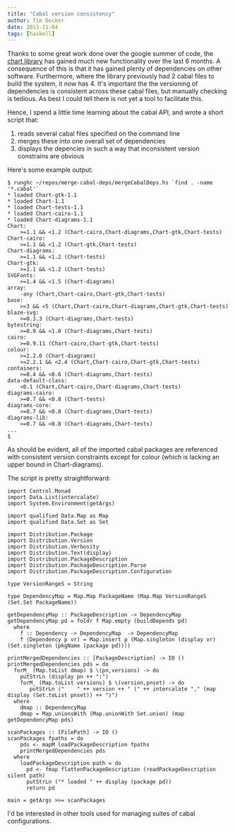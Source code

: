 ```yaml
---
title: "Cabal version consistency"
author: Tim Docker
date: 2013-11-04
tags: [haskell]
---
```

Thanks to some great work done over the google summer of code, the
[chart library](https://github.com/timbod7/haskell-chart/wiki) has
gained much new functionality over the last 6 months. A consequence of
this is that it has gained plenty of dependencies on other software.
Furthermore, where the library previously had 2 cabal files to build the
system, it now has 4. It's important the the versioning of dependencies
is consistent across these cabal files, but manually checking is
tedious. As best I could tell there is not yet a tool to facilitate
this.

Hence, I spend a little time learning about the cabal API, and wrote a
short script that:

1.  reads several cabal files specified on the command line
2.  merges these into one overall set of dependencies
3.  displays the depencies in such a way that inconsistent version
    constrains are obvious

Here's some example output:

    $ runghc ~/repos/merge-cabal-deps/mergeCabalDeps.hs `find . -name '*.cabal'`
    * loaded Chart-gtk-1.1
    * loaded Chart-1.1
    * loaded Chart-tests-1.1
    * loaded Chart-cairo-1.1
    * loaded Chart-diagrams-1.1
    Chart:
        >=1.1 && <1.2 (Chart-cairo,Chart-diagrams,Chart-gtk,Chart-tests)
    Chart-cairo:
        >=1.1 && <1.2 (Chart-gtk,Chart-tests)
    Chart-diagrams:
        >=1.1 && <1.2 (Chart-tests)
    Chart-gtk:
        >=1.1 && <1.2 (Chart-tests)
    SVGFonts:
        >=1.4 && <1.5 (Chart-diagrams)
    array:
        -any (Chart,Chart-cairo,Chart-gtk,Chart-tests)
    base:
        >=3 && <5 (Chart,Chart-cairo,Chart-diagrams,Chart-gtk,Chart-tests)
    blaze-svg:
        >=0.3.3 (Chart-diagrams,Chart-tests)
    bytestring:
        >=0.9 && <1.0 (Chart-diagrams,Chart-tests)
    cairo:
        >=0.9.11 (Chart-cairo,Chart-gtk,Chart-tests)
    colour:
        >=2.2.0 (Chart-diagrams)
        >=2.2.1 && <2.4 (Chart,Chart-cairo,Chart-gtk,Chart-tests)
    containers:
        >=0.4 && <0.6 (Chart-diagrams,Chart-tests)
    data-default-class:
        <0.1 (Chart,Chart-cairo,Chart-diagrams,Chart-tests)
    diagrams-cairo:
        >=0.7 && <0.8 (Chart-tests)
    diagrams-core:
        >=0.7 && <0.8 (Chart-diagrams,Chart-tests)
    diagrams-lib:
        >=0.7 && <0.8 (Chart-diagrams,Chart-tests)
    ...
    $ 

As should be evident, all of the imported cabal packages are referenced
with consistent version constraints except for colour (which is lacking
an upper bound in Chart-diagrams).

The script is pretty straightforward:

    import Control.Monad
    import Data.List(intercalate)
    import System.Environment(getArgs)

    import qualified Data.Map as Map
    import qualified Data.Set as Set

    import Distribution.Package
    import Distribution.Version
    import Distribution.Verbosity
    import Distribution.Text(display)
    import Distribution.PackageDescription
    import Distribution.PackageDescription.Parse
    import Distribution.PackageDescription.Configuration

    type VersionRangeS = String

    type DependencyMap = Map.Map PackageName (Map.Map VersionRangeS (Set.Set PackageName))

    getDependencyMap :: PackageDescription -> DependencyMap
    getDependencyMap pd = foldr f Map.empty (buildDepends pd)
      where
        f :: Dependency -> DependencyMap  -> DependencyMap
        f (Dependency p vr) = Map.insert p (Map.singleton (display vr) (Set.singleton (pkgName (package pd))))

    printMergedDependencies :: [PackageDescription] -> IO ()
    printMergedDependencies pds = do
      forM_ (Map.toList dmap) $ \(pn,versions) -> do
        putStrLn (display pn ++ ":")
        forM_ (Map.toList versions) $ \(version,pnset) -> do
           putStrLn ("    " ++ version ++ " (" ++ intercalate "," (map display (Set.toList pnset)) ++ ")")
      where
        dmap :: DependencyMap
        dmap = Map.unionsWith (Map.unionWith Set.union) (map getDependencyMap pds)

    scanPackages :: [FilePath] -> IO ()
    scanPackages fpaths = do
        pds <- mapM loadPackageDescription fpaths
        printMergedDependencies pds
      where
        loadPackageDescription path = do
          pd <- fmap flattenPackageDescription (readPackageDescription silent path)
          putStrLn ("* loaded " ++ display (package pd))
          return pd

    main = getArgs >>= scanPackages      

I'd be interested in other tools used for managing suites of cabal
configurations.
